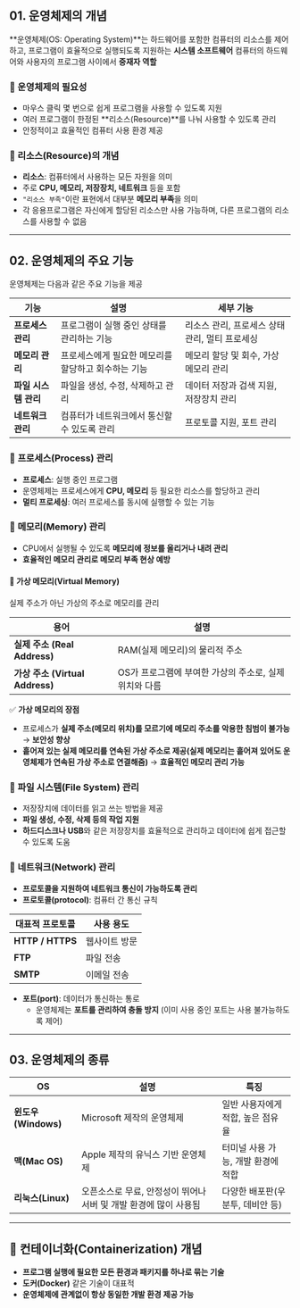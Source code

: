 ## 01. 운영체제의 개념
**운영체제(OS: Operating System)**는 하드웨어를 포함한 컴퓨터의 리소스를 제어하고, 프로그램이 효율적으로 실행되도록 지원하는 **시스템 소프트웨어** 
컴퓨터의 하드웨어와 사용자의 프로그램 사이에서 **중재자 역할**

### 📌 운영체제의 필요성
- 마우스 클릭 몇 번으로 쉽게 프로그램을 사용할 수 있도록 지원
- 여러 프로그램이 한정된 **리소스(Resource)**를 나눠 사용할 수 있도록 관리
- 안정적이고 효율적인 컴퓨터 사용 환경 제공

### 📌 리소스(Resource)의 개념
- **리소스**: 컴퓨터에서 사용하는 모든 자원을 의미
- 주로 **CPU, 메모리, 저장장치, 네트워크** 등을 포함
- `"리소스 부족"`이란 표현에서 대부분 **메모리 부족**을 의미
- 각 응용프로그램은 자신에게 할당된 리소스만 사용 가능하며, 다른 프로그램의 리소스를 사용할 수 없음

---

## 02. 운영체제의 주요 기능
운영체제는 다음과 같은 주요 기능을 제공

| 기능 | 설명 | 세부 기능 |
|------|------|----------|
| **프로세스 관리** | 프로그램이 실행 중인 상태를 관리하는 기능 | 리소스 관리, 프로세스 상태 관리, 멀티 프로세싱 |
| **메모리 관리** | 프로세스에게 필요한 메모리를 할당하고 회수하는 기능 | 메모리 할당 및 회수, 가상 메모리 관리 |
| **파일 시스템 관리** | 파일을 생성, 수정, 삭제하고 관리 | 데이터 저장과 검색 지원, 저장장치 관리 |
| **네트워크 관리** | 컴퓨터가 네트워크에서 통신할 수 있도록 관리 | 프로토콜 지원, 포트 관리 |

### 🔹 **프로세스(Process) 관리**
- **프로세스**: 실행 중인 프로그램
- 운영체제는 프로세스에게 **CPU, 메모리** 등 필요한 리소스를 할당하고 관리
- **멀티 프로세싱**: 여러 프로세스를 동시에 실행할 수 있는 기능

### 🔹 **메모리(Memory) 관리**
- CPU에서 실행될 수 있도록 **메모리에 정보를 올리거나 내려 관리**
- **효율적인 메모리 관리로 메모리 부족 현상 예방**

#### 🔸 **가상 메모리(Virtual Memory)**
실제 주소가 아닌 가상의 주소로 메모리를 관리

| 용어 | 설명 |
|------|------|
| **실제 주소 (Real Address)** | RAM(실제 메모리)의 물리적 주소 |
| **가상 주소 (Virtual Address)** | OS가 프로그램에 부여한 가상의 주소로, 실제 위치와 다름 |

✅ **가상 메모리의 장점**
- 프로세스가 **실제 주소(메모리 위치)를 모르기에 메모리 주소를 악용한 침범이 불가능** → **보안성 향상**
- **흩어져 있는 실제 메모리를 연속된 가상 주소로 제공(실제 메모리는 흩어져 있어도 운영체제가 연속된 가상 주소로 연결해줌)** → **효율적인 메모리 관리 가능**

### 🔹 **파일 시스템(File System) 관리**
- 저장장치에 데이터를 읽고 쓰는 방법을 제공
- **파일 생성, 수정, 삭제 등의 작업 지원**
- **하드디스크나 USB**와 같은 저장장치를 효율적으로 관리하고 데이터에 쉽게 접근할 수 있도록 도움

### 🔹 **네트워크(Network) 관리**
- **프로토콜을 지원하여 네트워크 통신이 가능하도록 관리**
- **프로토콜(protocol)**: 컴퓨터 간 통신 규칙

| 대표적 프로토콜 | 사용 용도 |
|---------------|----------|
| **HTTP / HTTPS** | 웹사이트 방문 |
| **FTP** | 파일 전송 |
| **SMTP** | 이메일 전송 |

- **포트(port)**: 데이터가 통신하는 통로
  - 운영체제는 **포트를 관리하여 충돌 방지** (이미 사용 중인 포트는 사용 불가능하도록 제어)

---

## 03. 운영체제의 종류
| OS | 설명 | 특징 |
|----|------|------|
| **윈도우(Windows)** | Microsoft 제작의 운영체제 | 일반 사용자에게 적합, 높은 점유율 |
| **맥(Mac OS)** | Apple 제작의 유닉스 기반 운영체제 | 터미널 사용 가능, 개발 환경에 적합 |
| **리눅스(Linux)** | 오픈소스로 무료, 안정성이 뛰어나 서버 및 개발 환경에 많이 사용됨 | 다양한 배포판(우분투, 데비안 등) |

---

## 🐳 컨테이너화(Containerization) 개념
- **프로그램 실행에 필요한 모든 환경과 패키지를 하나로 묶는 기술**
- **도커(Docker)** 같은 기술이 대표적
- **운영체제에 관계없이 항상 동일한 개발 환경 제공 가능**
